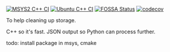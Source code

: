[![MSYS2 C++ CI](https://github.com/ployt0/DupeFinder/actions/workflows/msys2-cpp.yml/badge.svg)](https://github.com/ployt0/DupeFinder/actions/workflows/msys2-cpp.yml) [![Ubuntu C++ CI](https://github.com/ployt0/DupeFinder/actions/workflows/linux-cpp.yml/badge.svg)](https://github.com/ployt0/DupeFinder/actions/workflows/linux-cpp.yml) [![FOSSA Status](https://app.fossa.com/api/projects/git%2Bgithub.com%2Fployt0%2FDupeFinder.svg?type=shield&issueType=license)](https://app.fossa.com/projects/git%2Bgithub.com%2Fployt0%2FDupeFinder?ref=badge_shield&issueType=license) [![codecov](https://codecov.io/gh/ployt0/DupeFinder/graph/badge.svg?token=NXCS61I997)](https://codecov.io/gh/ployt0/DupeFinder)

To help cleaning up storage.

C++ so it's fast. JSON output so Python can process further.

todo: install package in msys, cmake